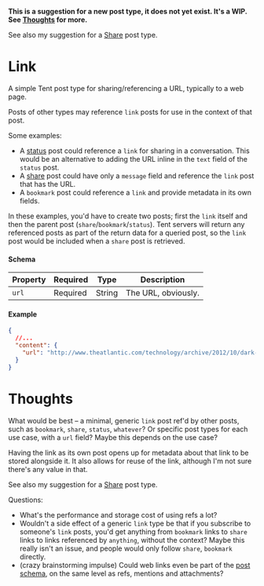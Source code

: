 **This is a suggestion for a new post type, it does not yet exist. It's a WIP. See [Thoughts](#thoughts) for more.**

See also my suggestion for a [Share](https://github.com/joakim/tent-share) post type.

# Link

A simple Tent post type for sharing/referencing a URL, typically to a web page.

Posts of other types may reference `link` posts for use in the context of that post.

Some examples:

- A [status](https://tent.io/docs/post-types#status) post could reference a `link` for sharing in a conversation. This would be an alternative to adding the URL inline in the `text` field of the `status` post.
- A [share](https://github.com/joakim/tent-share) post could have only a `message` field and reference the `link` post that has the URL.
- A `bookmark` post could reference a `link` and provide metadata in its own fields.

In these examples, you'd have to create two posts; first the `link` itself and then the parent post (`share`/`bookmark`/`status`). Tent servers will return any referenced posts as part of the return data for a queried post, so the `link` post would be included when a `share` post is retrieved.

#### Schema

| Property | Required | Type | Description |
| -------- | -------- | ---- | ----------- |
| `url` | Required | String | The URL, obviously. |

#### Example

```json
{
  //...
  "content": {
    "url": "http://www.theatlantic.com/technology/archive/2012/10/dark-social-we-have-the-whole-history-of-the-web-wrong/263523/",
  }
}
```

# Thoughts

What would be best – a minimal, generic `link` post ref'd by other posts, such as `bookmark`, `share`, `status`, `whatever`? Or specific post types for each use case, with a `url` field? Maybe this depends on the use case?

Having the link as its own post opens up for metadata about that link to be stored alongside it. It also allows for reuse of the link, although I'm not sure there's any value in that.

See also my suggestion for a [Share](https://github.com/joakim/tent-share) post type.

Questions:

- What's the performance and storage cost of using refs a lot?
- Wouldn't a side effect of a generic `link` type be that if you subscribe to someone's `link` posts, you'd get anything from `bookmark` links to `share` links to links referenced by `anything`, without the context? Maybe this really isn't an issue, and people would only follow `share`, `bookmark` directly.
- (crazy brainstorming impulse) Could web links even be part of the [post schema](https://tent.io/docs/posts#post-schema), on the same level as refs, mentions and attachments?

